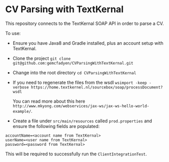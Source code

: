 # CV Parsing with TextKernal

This repository connects to the TextKernal SOAP API in order to parse a CV.

To use:

- Ensure you have Java8 and Gradle installed, plus an account setup with TextKernal.

- Clone the project
  `git clone git@github.com:gemcfadyen/CVParsingWithTextKernal.git`

- Change into the root directory
  `cd CVParsingWithTextKernal`

- If you need to regenerate the files from the wsdl
 `wsimport -keep -verbose https://home.textkernel.nl/sourcebox/soap/processDocument?wsdl`

  You can read more about this here `http://www.mkyong.com/webservices/jax-ws/jax-ws-hello-world-example/`.


- Create a file under `src/main/resources` called `prod.properties` and ensure the following fields are populated:

```
accountName=<account name from TextKernal>
userName=<user name from TextKernal>
password=<password from TextKernal>
```

This will be required to successfully run the `ClientIntegrationTest`.